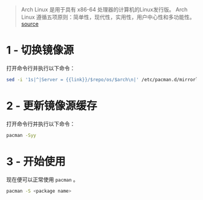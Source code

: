 > Arch Linux 是用于具有 x86-64 处理器的计算机的Linux发行版。 Arch Linux 遵循五项原则：简单性，现代性，实用性，用户中心性和多功能性。
[source](https://en.wikipedia.org/wiki/Arch_Linux)

# 1 - 切换镜像源
打开命令行并执行以下命令：

```bash
sed -i '1s|^|Server = {{link}}/$repo/os/$arch\n|' /etc/pacman.d/mirrorlist
```

# 2 - 更新镜像源缓存
打开命令行并执行以下命令：

```bash
pacman -Syy
```

# 3 - 开始使用
现在便可以正常使用 `pacman` 。

```bash
pacman -S <package name>
```
